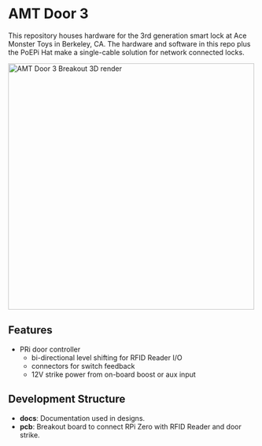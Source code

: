 AMT Door 3
==========

This repository houses hardware for the 3rd generation smart lock at Ace Monster Toys in Berkeley, CA. The hardware and software in this repo plus the PoEPi Hat make a single-cable solution for network connected locks.

<img width="500px" src="https://github.com/ihartwig/amtdoor3/raw/master/pcb/amtdoor3-3d-view.png" alt="AMT Door 3 Breakout 3D render"></img>

## Features

* PRi door controller
  * bi-directional level shifting for RFID Reader I/O
  * connectors for switch feedback
  * 12V strike power from on-board boost or aux input

## Development Structure

* **docs**: Documentation used in designs.
* **pcb**: Breakout board to connect RPi Zero with RFID Reader and door strike.
